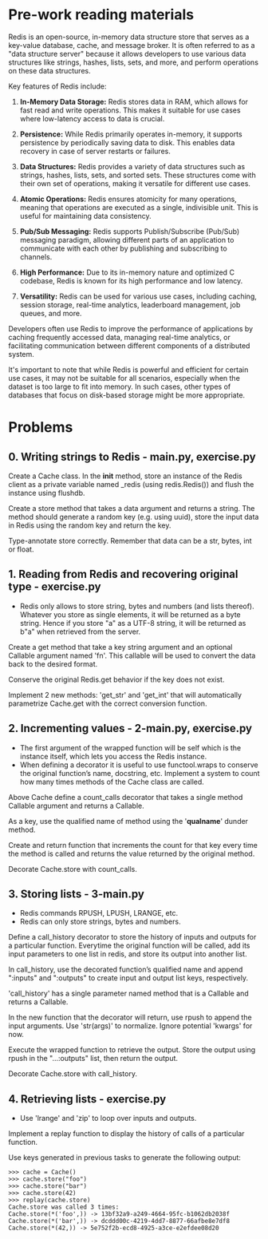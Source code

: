 # Pre-work reading materials

Redis is an open-source, in-memory data structure store that serves as a key-value database, cache, and message broker. It is often referred to as a "data structure server" because it allows developers to use various data structures like strings, hashes, lists, sets, and more, and perform operations on these data structures.

Key features of Redis include:

1. **In-Memory Data Storage:** Redis stores data in RAM, which allows for fast read and write operations. This makes it suitable for use cases where low-latency access to data is crucial.

2. **Persistence:** While Redis primarily operates in-memory, it supports persistence by periodically saving data to disk. This enables data recovery in case of server restarts or failures.

3. **Data Structures:** Redis provides a variety of data structures such as strings, hashes, lists, sets, and sorted sets. These structures come with their own set of operations, making it versatile for different use cases.

4. **Atomic Operations:** Redis ensures atomicity for many operations, meaning that operations are executed as a single, indivisible unit. This is useful for maintaining data consistency.

5. **Pub/Sub Messaging:** Redis supports Publish/Subscribe (Pub/Sub) messaging paradigm, allowing different parts of an application to communicate with each other by publishing and subscribing to channels.

6. **High Performance:** Due to its in-memory nature and optimized C codebase, Redis is known for its high performance and low latency.

7. **Versatility:** Redis can be used for various use cases, including caching, session storage, real-time analytics, leaderboard management, job queues, and more.

Developers often use Redis to improve the performance of applications by caching frequently accessed data, managing real-time analytics, or facilitating communication between different components of a distributed system.

It's important to note that while Redis is powerful and efficient for certain use cases, it may not be suitable for all scenarios, especially when the dataset is too large to fit into memory. In such cases, other types of databases that focus on disk-based storage might be more appropriate.

# Problems
## 0. Writing strings to Redis - main.py, exercise.py
Create a Cache class. In the __init__ method, store an instance of the Redis client as a private variable named _redis (using redis.Redis()) and flush the instance using flushdb.

Create a store method that takes a data argument and returns a string. The method should generate a random key (e.g. using uuid), store the input data in Redis using the random key and return the key.

Type-annotate store correctly. Remember that data can be a str, bytes, int or float.
## 1. Reading from Redis and recovering original type - exercise.py
* Redis only allows to store string, bytes and numbers (and lists thereof). Whatever you store as single elements, it will be returned as a byte string. Hence if you store "a" as a UTF-8 string, it will be returned as b"a" when retrieved from the server.

Create a get method that take a key string argument and an optional Callable argument named 'fn'. This callable will be used to convert the data back to the desired format.

Conserve the original Redis.get behavior if the key does not exist.

Implement 2 new methods: 'get_str' and 'get_int' that will automatically parametrize Cache.get with the correct conversion function.
## 2. Incrementing values - 2-main.py, exercise.py
* The first argument of the wrapped function will be self which is the instance itself, which lets you access the Redis instance.
* When defining a decorator it is useful to use functool.wraps to conserve the original function’s name, docstring, etc.
Implement a system to count how many times methods of the Cache class are called.

Above Cache define a count_calls decorator that takes a single method Callable argument and returns a Callable.

As a key, use the qualified name of method using the '__qualname__' dunder method.

Create and return function that increments the count for that key every time the method is called and returns the value returned by the original method.

Decorate Cache.store with count_calls.

## 3. Storing lists - 3-main.py
* Redis commands RPUSH, LPUSH, LRANGE, etc.
* Redis can only store strings, bytes and numbers.

Define a call_history decorator to store the history of inputs and outputs for a particular function.
Everytime the original function will be called, add its input parameters to one list in redis, and store its output into another list.

In call_history, use the decorated function’s qualified name and append ":inputs" and ":outputs" to create input and output list keys, respectively.

'call_history' has a single parameter named method that is a Callable and returns a Callable.

In the new function that the decorator will return, use rpush to append the input arguments. Use 'str(args)' to normalize. Ignore potential 'kwargs' for now.

Execute the wrapped function to retrieve the output. Store the output using rpush in the "...:outputs" list, then return the output.

Decorate Cache.store with call_history.

## 4. Retrieving lists - exercise.py
* Use 'lrange' and 'zip' to loop over inputs and outputs.

Implement a replay function to display the history of calls of a particular function.

Use keys generated in previous tasks to generate the following output:
```
>>> cache = Cache()
>>> cache.store("foo")
>>> cache.store("bar")
>>> cache.store(42)
>>> replay(cache.store)
Cache.store was called 3 times:
Cache.store(*('foo',)) -> 13bf32a9-a249-4664-95fc-b1062db2038f
Cache.store(*('bar',)) -> dcddd00c-4219-4dd7-8877-66afbe8e7df8
Cache.store(*(42,)) -> 5e752f2b-ecd8-4925-a3ce-e2efdee08d20
```